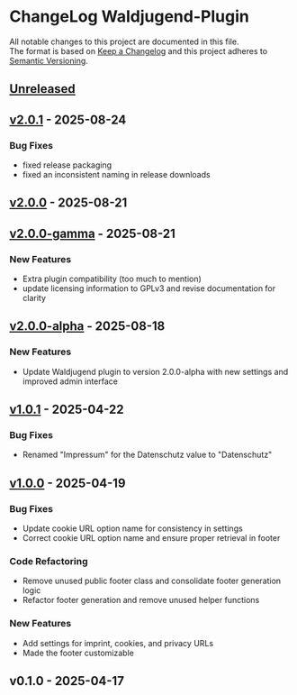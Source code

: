 # ChangeLog Waldjugend-Plugin

All notable changes to this project are documented in this file. \
The format is based on [Keep a Changelog](https://keepachangelog.com) and this project adheres to [Semantic Versioning](https://semver.org).

<a name="unreleased"></a>
## [Unreleased]


<a name="v2.0.1"></a>
## [v2.0.1] - 2025-08-24
### Bug Fixes
- fixed release packaging
- fixed an inconsistent naming in release downloads


<a name="v2.0.0"></a>
## [v2.0.0] - 2025-08-21

<a name="v2.0.0-gamma"></a>
## [v2.0.0-gamma] - 2025-08-21
### New Features
- Extra plugin compatibility (too much to mention)
- update licensing information to GPLv3 and revise documentation for clarity


<a name="v2.0.0-alpha"></a>
## [v2.0.0-alpha] - 2025-08-18
### New Features
- Update Waldjugend plugin to version 2.0.0-alpha with new settings and improved admin interface


<a name="v1.0.1"></a>
## [v1.0.1] - 2025-04-22
### Bug Fixes
- Renamed "Impressum" for the Datenschutz value to "Datenschutz"


<a name="v1.0.0"></a>
## [v1.0.0] - 2025-04-19
### Bug Fixes
- Update cookie URL option name for consistency in settings
- Correct cookie URL option name and ensure proper retrieval in footer

### Code Refactoring
- Remove unused public footer class and consolidate footer generation logic
- Refactor footer generation and remove unused helper functions

### New Features
- Add settings for imprint, cookies, and privacy URLs
- Made the footer customizable


<a name="v0.1.0"></a>
## v0.1.0 - 2025-04-17

[Unreleased]: https://github.com/lwijshoff/waldjugend-plugin/compare/v2.0.1...HEAD
[v2.0.1]: https://github.com/lwijshoff/waldjugend-plugin/compare/v2.0.0...v2.0.1
[v2.0.0]: https://github.com/lwijshoff/waldjugend-plugin/compare/v2.0.0-gamma...v2.0.0
[v2.0.0-gamma]: https://github.com/lwijshoff/waldjugend-plugin/compare/v2.0.0-alpha...v2.0.0-gamma
[v2.0.0-alpha]: https://github.com/lwijshoff/waldjugend-plugin/compare/v1.0.1...v2.0.0-alpha
[v1.0.1]: https://github.com/lwijshoff/waldjugend-plugin/compare/v1.0.0...v1.0.1
[v1.0.0]: https://github.com/lwijshoff/waldjugend-plugin/compare/v0.1.0...v1.0.0

